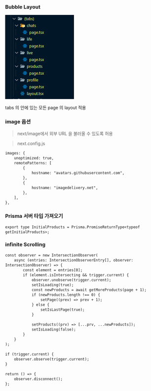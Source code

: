 ### Bubble Layout

![a](./img/bubble_layout.png)

tabs 의 안에 있는 모든 page 의 layout 적용

### image 옵션

> next/image에서 외부 URL 을 불러올 수 있도록 허용

> next.config.js

```TS
images: {
    unoptimized: true,
    remotePatterns: [
        {
            hostname: "avatars.githubusercontent.com",
        },
        {
            hostname: "imagedelivery.net",
        },
    ],
},
```

### Prisma 서버 타입 가져오기

```TS
export type InitialProducts = Prisma.PromiseReturnType<typeof getInitialProducts>;
```

### infinite Scrolling

```TS
const observer = new IntersectionObserver(
    async (entries: IntersectionObserverEntry[], observer: IntersectionObserver) => {
        const element = entries[0];
        if (element.isIntersecting && trigger.current) {
            observer.unobserve(trigger.current);
            setIsLoading(true);
            const newProducts = await getMoreProducts(page + 1);
            if (newProducts.length !== 0) {
                setPage((prev) => prev + 1);
            } else {
                setIsLastPage(true);
            }

            setProducts((prv) => [...prv, ...newProducts]);
            setIsLoading(false);
        }
    }
);

if (trigger.current) {
    observer.observe(trigger.current);
}

return () => {
    observer.disconnect();
};
```
